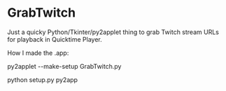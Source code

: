 GrabTwitch
==========

Just a quicky Python/Tkinter/py2applet thing to grab Twitch stream URLs for
playback in Quicktime Player.

How I made the .app:

py2applet --make-setup GrabTwitch.py

python setup.py py2app
